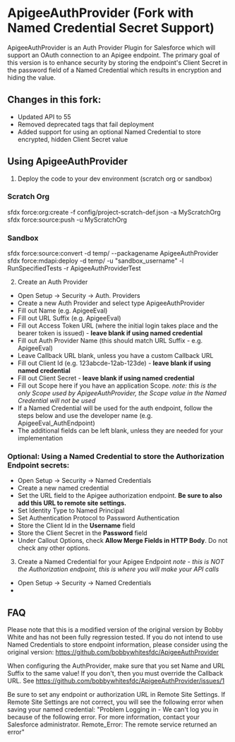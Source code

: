 # ApigeeAuthProvider (Fork with Named Credential Secret Support)<br/>

ApigeeAuthProvider is an Auth Provider Plugin for Salesforce which will support an OAuth connection to an Apigee endpoint. The primary goal of this version is to enhance security by storing the endpoint's Client Secret in the password field of a Named Credential which results in encryption and hiding the value.

## Changes in this fork:

- Updated API to 55
- Removed deprecated tags that fail deployment
- Added support for using an optional Named Credential to store encrypted, hidden Client Secret value

## Using ApigeeAuthProvider

1. Deploy the code to your dev environment (scratch org or sandbox)

### Scratch Org<br/>

sfdx force:org:create -f config/project-scratch-def.json -a MyScratchOrg<br/>
sfdx force:source:push -u MyScratchOrg<br/>

### Sandbox<br/>

sfdx force:source:convert -d temp/ --packagename ApigeeAuthProvider<br/>
sfdx force:mdapi:deploy -d temp/ -u "sandbox_username" -l RunSpecifiedTests -r ApigeeAuthProviderTest<br/>

2. Create an Auth Provider
- Open Setup -> Security -> Auth. Providers
- Create a new Auth Provider and select type ApigeeAuthProvider
- Fill out Name (e.g. ApigeeEval)
- Fill out URL Suffix (e.g. ApigeeEval)
- Fill out Access Token URL (where the initial login takes place and the bearer token is issued) - **leave blank if using named credential**
- Fill out Auth Provider Name (this should match URL Suffix - e.g. ApigeeEval)
- Leave Callback URL blank, unless you have a custom Callback URL
- Fill out Client Id (e.g. 123abcde-12ab-123de) - **leave blank if using named credential**
- Fill out Client Secret - **leave blank if using named credential**
- Fill out Scope here if you have an application Scope.  *note: this is the only Scope used by ApigeeAuthProvider, the Scope value in the Named Credential will not be used*
- If a Named Credential will be used for the auth endpoint, follow the steps below and use the developer name (e.g. ApigeeEval_AuthEndpoint)
- The additional fields can be left blank, unless they are needed for your implementation

### Optional: Using a Named Credential to store the Authorization Endpoint secrets:
- Open Setup -> Security -> Named Credentials
- Create a new named credential
- Set the URL field to the Apigee authorization endpoint. **Be sure to also add this URL to remote site settings.**
- Set Identity Type to Named Principal
- Set Authentication Protocol to Password Authentication
- Store the Client Id in the **Username** field
- Store the Client Secret in the **Password** field
- Under Callout Options, check **Allow Merge Fields in HTTP Body**.  Do not check any other options.

3. Create a Named Credential for your Apigee Endpoint *note - this is NOT the Authorization endpoint, this is where you will make your API calls*
- Open Setup -> Security -> Named Credentials
- 

## FAQ

Please note that this is a modified version of the original version by Bobby White and has not been fully regression tested. If you do not intend to use Named Credentials to store endpoint information, please consider using the original version: https://github.com/bobbywhitesfdc/ApigeeAuthProvider

When configuring the AuthProvider, make sure that you set Name and URL Suffix to the same value! If you don't, then you must override the Callback URL. See https://github.com/bobbywhitesfdc/ApigeeAuthProvider/issues/1

Be sure to set any endpoint or authorization URL in Remote Site Settings. If Remote Site Settings are not correct, you will see the following error when saving your named credential: "Problem Logging in - We can't log you in because of the following error. For more information, contact your Salesforce administrator. Remote_Error: The remote service returned an error"
